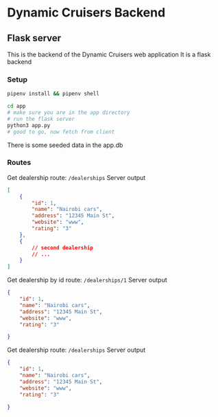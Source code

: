# Dynamic Cruisers Backend
## Flask server

This is the backend of the Dynamic Cruisers web application
It is a flask backend

### Setup

```sh
pipenv install && pipenv shell

cd app
# make sure you are in the app directory
# run the flask server
python3 app.py
# good to go, now fetch from client
```

There is some seeded data in the app.db

### Routes

Get dealership route:
`/dealerships`
Server output

```json
[
    {
        "id": 1,
        "name": "Nairobi cars",
        "address": "12345 Main St",
        "website": "www",
        "rating": "3"
    },
    {
        // second dealership
        // ...
    }
]
```

Get dealership by id route:
`/dealerships/1`
Server output

```json
{
    "id": 1,
    "name": "Nairobi cars",
    "address": "12345 Main St",
    "website": "www",
    "rating": "3"

}
```

Get dealership route:
`/dealerships`
Server output

```json
{
    "id": 1,
    "name": "Nairobi cars",
    "address": "12345 Main St",
    "website": "www",
    "rating": "3"

}
```